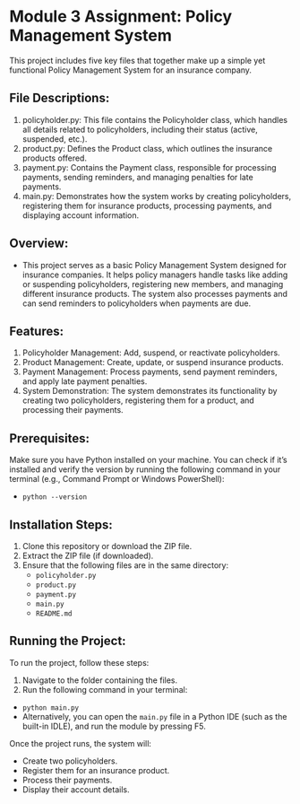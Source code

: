 # Module 3 Assignment: Policy Management System

This project includes five key files that together make up a simple yet functional Policy Management System for an insurance company.

## File Descriptions:
1. policyholder.py: This file contains the Policyholder class, which handles all details related to policyholders, including their status (active, suspended, etc.).
2. product.py: Defines the Product class, which outlines the insurance products offered.
3. payment.py: Contains the Payment class, responsible for processing payments, sending reminders, and managing penalties for late payments.
4. main.py: Demonstrates how the system works by creating policyholders, registering them for insurance products, processing payments, and displaying account information.

## Overview:
- This project serves as a basic Policy Management System designed for insurance companies. It helps policy managers handle tasks like adding or suspending policyholders, registering new members, and managing different insurance products. The system also processes payments and can send reminders to policyholders when payments are due.

## Features:
1. Policyholder Management: Add, suspend, or reactivate policyholders.
2. Product Management: Create, update, or suspend insurance products.
3. Payment Management: Process payments, send payment reminders, and apply late payment penalties.
4. System Demonstration: The system demonstrates its functionality by creating two policyholders, registering them for a product, and processing their payments.

## Prerequisites:
Make sure you have Python installed on your machine. You can check if it’s installed and verify the version by running the following command in your terminal (e.g., Command Prompt or Windows PowerShell):
- `python --version`

## Installation Steps:
1. Clone this repository or download the ZIP file.
2. Extract the ZIP file (if downloaded).
3. Ensure that the following files are in the same directory:
   - `policyholder.py`
   - `product.py`
   - `payment.py`
   - `main.py`
   - `README.md`

## Running the Project:
To run the project, follow these steps:
1. Navigate to the folder containing the files.
2. Run the following command in your terminal:
- `python main.py`
- Alternatively, you can open the `main.py` file in a Python IDE (such as the built-in IDLE), and run the module by pressing F5.

Once the project runs, the system will:
- Create two policyholders.
- Register them for an insurance product.
- Process their payments.
- Display their account details.